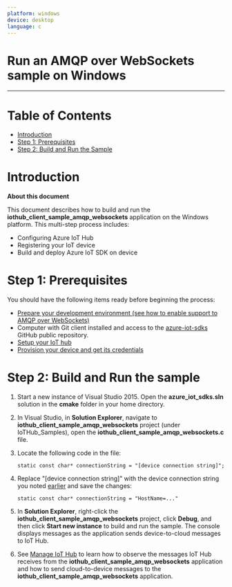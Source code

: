 ```yaml
---
platform: windows
device: desktop
language: c
---
```


Run an AMQP over WebSockets sample on Windows
===
---

# Table of Contents

-   [Introduction](#Introduction)
-   [Step 1: Prerequisites](#Step-1-Prerequisites)
-   [Step 2: Build and Run the Sample](#Step-2-Build)

<a name="Introduction"></a>
# Introduction

**About this document**

This document describes how to build and run the **iothub_client_sample_amqp_websockets** application on the Windows platform. This multi-step process includes:
-   Configuring Azure IoT Hub
-   Registering your IoT device
-   Build and deploy Azure IoT SDK on device

<a name="Step-1-Prerequisites"></a>
# Step 1: Prerequisites

You should have the following items ready before beginning the process:

-   [Prepare your development environment (see how to enable support to AMQP over WebSockets)][devbox-setup]
-   Computer with Git client installed and access to the
    [azure-iot-sdks](https://github.com/Azure/azure-iot-sdks) GitHub public repository.
-   [Setup your IoT hub][lnk-setup-iot-hub]
-   [Provision your device and get its credentials][lnk-manage-iot-hub]

<a name="Step-2-Build"></a>
# Step 2: Build and Run the sample

1.   Start a new instance of Visual Studio 2015. Open the **azure_iot_sdks.sln** solution in the **cmake** folder in your home directory.

2.   In Visual Studio, in **Solution Explorer**, navigate to **iothub_client_sample_amqp_websockets** project (under IoTHub_Samples), open the **iothub_client_sample_amqp_websockets.c** file.

3.   Locate the following code in the file:

      ```
      static const char* connectionString = "[device connection string]";
      ```

4.   Replace "[device connection string]" with the device connection string you noted [earlier](#Step-1-Prerequisites) and save the changes:

       ```
       static const char* connectionString = "HostName=..."
       ```
       
5.   In **Solution Explorer**, right-click the **iothub_client_sample_amqp_websockets** project, click **Debug**, and then click **Start new instance** to build and run the sample. The console displays messages as the application sends device-to-cloud messages to IoT Hub.


7.   See [Manage IoT Hub][lnk-manage-iot-hub] to learn how to observe the messages IoT Hub receives from the **iothub_client_sample_amqp_websockets** application and how to send cloud-to-device messages to the **iothub_client_sample_amqp_websockets** application.

[devbox-setup]: https://github.com/Azure/azure-iot-sdks/blob/master/c/doc/devbox_setup.md

[lnk-setup-iot-hub]: ../setup_iothub.md
[lnk-manage-iot-hub]: ../manage_iot_hub.md
